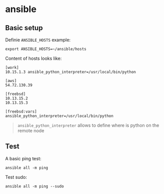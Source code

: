 # ansible

Basic setup
-----------

Definie ``ANSIBLE_HOSTS`` example:

    export ANSIBLE_HOSTS=~/ansible/hosts

Content of hosts looks like:

    [work]
    10.15.1.3 ansible_python_interpreter=/usr/local/bin/python

    [aws]
    54.72.130.39

    [freebsd]
    10.13.15.2
    10.13.15.3

    [freebsd:vars]
    ansible_python_interpreter=/usr/local/bin/python

> ``ansible_python_interpreter`` allows to define where is python on the remote node

Test
----

A basic ping test:

    ansible all -m ping

Test sudo:

    ansible all -m ping --sudo
